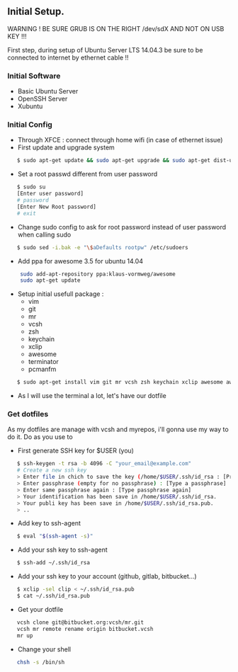 ## Initial Setup.

WARNING ! BE SURE GRUB IS ON THE RIGHT /dev/sdX AND NOT ON USB KEY !!!

First step, during setup of Ubuntu Server LTS 14.04.3 be sure to be connected to internet by ethernet cable !!

### Initial Software

   * Basic Ubuntu Server
   * OpenSSH Server
   * Xubuntu

### Initial Config

   * Through XFCE : connect through home wifi (in case of ethernet issue)
   * First update and upgrade system

```bash
   $ sudo apt-get update && sudo apt-get upgrade && sudo apt-get dist-upgrade 
```

   * Set a root passwd different from user password

```bash
   $ sudo su
   [Enter user password]
   # password
   [Enter New Root password]
   # exit
```

  * Change sudo config to ask for root password instead of user password when calling sudo

```bash
   $ sudo sed -i.bak -e "\$aDefaults rootpw" /etc/sudoers
```

  * Add ppa for awesome 3.5 for ubuntu 14.04

```bash
    sudo add-apt-repository ppa:klaus-vormweg/awesome
    sudo apt-get update
```

  * Setup initial usefull package : 
    * vim 
	* git
	* mr
    * vcsh
	* zsh 
	* keychain
    * xclip
    * awesome
    * terminator
    * pcmanfm

```bash
   $ sudo apt-get install vim git mr vcsh zsh keychain xclip awesome awesome-extra
```

  * As I will use the terminal a lot, let's have our dotfile

### Get dotfiles

  As my dotfiles are manage with vcsh and myrepos, i'll gonna use my way to do it.
  Do as you use to

  * First generate SSH key for $USER (you) 

```bash
   $ ssh-keygen -t rsa -b 4096 -C "your_email@example.com"
   # Create a new ssh key
   > Enter file in chich to save the key (/home/$USER/.ssh/id_rsa : [Press Enter]
   > Enter passphrase (empty for no passphrase) : [Type a passphrase]
   > Enter same passphrase again : [Type passphrase again]
   > Your identification has been save in /home/$USER/.ssh/id_rsa.
   > Your publi key has been save in /home/$USER/.ssh/id_rsa.pub.
   > ..
```

 * Add key to ssh-agent

```bash
   $ eval "$(ssh-agent -s)"
```

 * Add your ssh key to ssh-agent
 
```bash
   $ ssh-add ~/.ssh/id_rsa
```

  * Add your ssh key to your account (github, gitlab, bitbucket...)

```bash
   $ xclip -sel clip < ~/.ssh/id_rsa.pub
   $ cat ~/.ssh/id_rsa.pub
```

  * Get your dotfile 

```bash
   vcsh clone git@bitbucket.org:vcsh/mr.git 
   vcsh mr remote rename origin bitbucket.vcsh
   mr up
```

  * Change your shell

```bash
   chsh -s /bin/sh 
```
